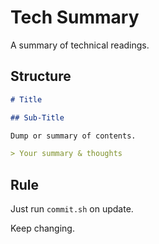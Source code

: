 # Tech Summary

A summary of technical readings.

## Structure

```markdown
# Title

## Sub-Title

Dump or summary of contents.

> Your summary & thoughts
```

## Rule

Just run `commit.sh` on update.

Keep changing.
